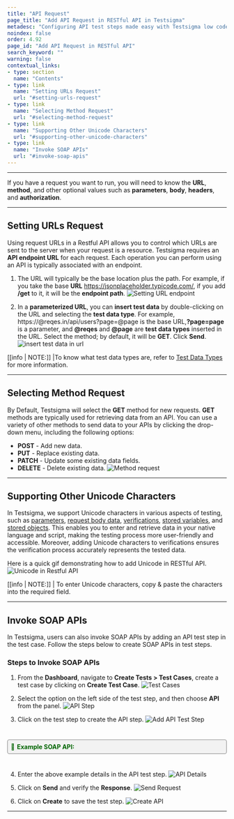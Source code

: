 ```yaml
---
title: "API Request"
page_title: "Add API Request in RESTful API in Testsigma"
metadesc: "Configuring API test steps made easy with Testsigma low code automation tool | Learn how to add API test steps to your Test Cases in Testsigma"
noindex: false
order: 4.92
page_id: "Add API Request in RESTful API"
search_keyword: ""
warning: false
contextual_links:
- type: section
  name: "Contents" 
- type: link
  name: "Setting URLs Request"
  url: "#setting-urls-request"
- type: link
  name: "Selecting Method Request"
  url: "#selecting-method-request"
- type: link
  name: "Supporting Other Unicode Characters"
  url: "#supporting-other-unicode-characters"
- type: link
  name: "Invoke SOAP APIs"
  url: "#invoke-soap-apis"
---
```


---

If you have a request you want to run, you will need to know the **URL**, **method**, and other optional values such as **parameters**, **body**, **headers**, and **authorization**.

---

## **Setting URLs Request**

Using request URLs in a Restful API allows you to control which URLs are sent to the server when your request is a resource. Testsigma requires an **API endpoint URL** for each request. Each operation you can perform using an API is typically associated with an endpoint.

1. The URL will typically be the base location plus the path. For example, if you take the base **URL**  https://jsonplaceholder.typicode.com/, if you add **/get** to it, it will be the **endpoint path**. ![Setting URL endpoint](https://s3.amazonaws.com/static-docs.testsigma.com/new_images/projects/overview/settingurls_restapi.png)

2. In a **parameterized URL**, you can **insert test data** by double-clicking on the URL and selecting the **test data type**. For example, https://@reqes.in/api/users?page=@page is the base URL,**?page=page** is a parameter, and **@reqes** and **@page** are **test data types** inserted in the URL. Select the method; by default, it will be **GET**. Click **Send**. ![insert test data in url](https://s3.amazonaws.com/static-docs.testsigma.com/new_images/projects/overview/settingurl_testdata_restapi.gif)

[[info | NOTE:]]
|To know what test data types are, refer to [Test Data Types](https://website.testsigma.com/docs/test-data/types/overview/) for more information.

---

## **Selecting Method Request**

By Default, Testsigma will select the **GET** method for new requests. **GET** methods are typically used for retrieving data from an API. You can use a variety of other methods to send data to your APIs by clicking the drop-down menu, including the following options:<br>
- **POST** - Add new data.<br>
- **PUT** - Replace existing data.<br>
- **PATCH** - Update some existing data fields.<br>
- **DELETE** - Delete existing data. ![Method request](https://s3.amazonaws.com/static-docs.testsigma.com/new_images/projects/overview/selectingmethods_restapi.png)
 
---

## **Supporting Other Unicode Characters**

In Testsigma, we support Unicode characters in various aspects of testing, such as [parameters](https://testsigma.com/docs/test-cases/create-steps-restapi/adding-parameters/), [request body data](https://testsigma.com/docs/test-cases/create-steps-restapi/add-body-data/), [verifications](https://testsigma.com/docs/test-cases/create-steps-restapi/verifications-request/), [stored variables](https://testsigma.com/docs/test-cases/create-steps-restapi/store-variables/), and [stored objects](https://testsigma.com/docs/test-cases/create-steps-restapi/stored-objects/). This enables you to enter and retrieve data in your native language and script, making the testing process more user-friendly and accessible. Moreover, adding Unicode characters to verifications ensures the verification process accurately represents the tested data.

Here is a quick gif demonstrating how to add Unicode in RESTful API.
![Unicode in Restful API](https://s3.amazonaws.com/static-docs.testsigma.com/new_images/projects/overview/Unicode.gif)

[[info | NOTE:]]
| To enter Unicode characters, copy & paste the characters into the required field.

---

## **Invoke SOAP APIs**

In Testsigma, users can also invoke SOAP APIs by adding an API test step in the test case. Follow the steps below to create SOAP APIs in test steps.

### **Steps to Invoke SOAP APIs**

1. From the **Dashboard**, navigate to **Create Tests > Test Cases**, create a test case by clicking on **Create Test Case**. 
![Test Cases](https://s3.amazonaws.com/static-docs.testsigma.com/new_images/projects/applications/sapinav.png)


2. Select the option on the left side of the test step, and then choose **API** from the panel.
![API Step](https://s3.amazonaws.com/static-docs.testsigma.com/new_images/projects/applications/sapiapits.png)


3. Click on the test step to create the API step. 
![Add API Test Step](https://s3.amazonaws.com/static-docs.testsigma.com/new_images/projects/applications/sapichtaapi.png)

<br>

<details style="border: 1px solid gray; border-radius: 4px; padding: 0.5em; margin: 0.5em 0; background-color: #f2f2f2;">
  <summary style="color: darkgreen; font-weight: bold; list-style: none; font-size: 1em; cursor: pointer;" onclick="if(this.parentNode.open) this.parentNode.style.border='1px solid gray'; else this.parentNode.style.border='none';">
    <span style="margin-right: 5px;">📘</span>Example SOAP API:
  </summary><br>
  Let's retrieve a list of countries using SOAP API.
  <br><br>
    🔍  <b>Request Configuration:</b><br>
  <ul style="font-size: .8em;">
    <li><b>Type:</b> POST</li>
    <li><b>Endpoint:</b> http://webservices.oorsprong.org/websamples.countryinfo/CountryInfoService.wso</li>
  </ul>
  
  <br>
   📝  <b>Request Body (XML):</b><br>
  <div style="position: relative;">
    <pre style="white-space: pre-wrap; font-size: .8em;"><code id="xmlCode">&lt;?xml version="1.0" encoding="utf-8"?&gt;
&lt;soap12:Envelope xmlns:soap12="http://www.w3.org/2003/05/soap-envelope"&gt;
  &lt;soap12:Body&gt;
    &lt;ListOfCountryNamesByName xmlns="http://www.oorsprong.org/websamples.countryinfo"&gt;
    &lt;/ListOfCountryNamesByName&gt;
  &lt;/soap12:Body&gt;
&lt;/soap12:Envelope&gt;</code></pre>
  </div>

  <br>
   🔑  <b>Headers:</b><br>
  <ul style="font-size: .8em;">
    <li><b>Key:</b> content-type</li>
    <li><b>Value:</b> text/xml; charset=utf-8</li>
  </ul>
</details>

<script>
function copyToClipboard(elementId) {
  var copyText = document.getElementById(elementId);
  var selection = window.getSelection();
  var range = document.createRange();
  range.selectNodeContents(copyText);
  selection.removeAllRanges();
  selection.addRange(range);
  document.execCommand('copy');
  selection.removeAllRanges();
  alert('XML code copied to clipboard!');
}
</script>


<br>

4. Enter the above example details in the API test step. 
![API Details](https://s3.amazonaws.com/static-docs.testsigma.com/new_images/projects/applications/sapidetails.png)


5. Click on **Send** and verify the **Response**. 
![Send Request](https://s3.amazonaws.com/static-docs.testsigma.com/new_images/projects/applications/sapisend.png)


6. Click on **Create** to save the test step. 
![Create API](https://s3.amazonaws.com/static-docs.testsigma.com/new_images/projects/applications/sapicreate.png)


---